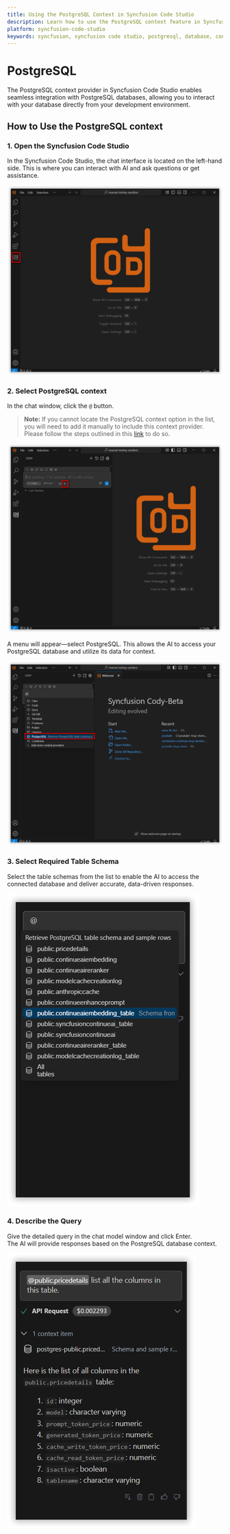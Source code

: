 ```yaml
---
title: Using the PostgreSQL Context in Syncfusion Code Studio
description: Learn how to use the PostgreSQL context feature in Syncfusion Code Studio to interact with PostgreSQL databases directly from your development environment.
platform: syncfusion-code-studio
keywords: syncfusion, syncfusion code studio, postgresql, database, context, code-studio, AI, developer-tools, productivity
---
```

 
# PostgreSQL 
 
The PostgreSQL context provider in Syncfusion Code Studio enables seamless integration with PostgreSQL databases, allowing you to interact with your database directly from your development environment.
 
## How to Use the PostgreSQL context
 
### 1. Open the Syncfusion Code Studio
 
In the Syncfusion Code Studio, the chat interface is located on the left-hand side. This is where you can interact with AI and ask questions or get assistance.

<img src="../../feature-images/open_chat.png" alt="openchat" />
 
### 2. Select PostgreSQL context
 
In the chat window, click the `@` button.  
> **Note:** If you cannot locate the PostgreSQL context option in the list, you will need to add it manually to include this context provider. Please follow the steps outlined in this [link](https://help.syncfusioncody.com/syncfusion-code-studio/features/context-providers/add-more-contextproviders/How-to-configure-more-contextproviders) to do so.
 
<img src="../../feature-images/clickcontext.png" alt="click context" />

A menu will appear—select PostgreSQL. This allows the AI to access your PostgreSQL database and utilize its data for context.

<img src="../../feature-images/postgres_opencontext.png" alt="opencontext" />
 
### 3. Select Required Table Schema
 
Select the table schemas from the list to enable the AI to access the connected database and deliver accurate, data-driven responses.

<img src="../../feature-images/postgres_choose.png" alt="choose" />
 
### 4. Describe the Query
 
Give the detailed query in the chat model window and click Enter.  
The AI will provide responses based on the PostgreSQL database context.

<img src="../../feature-images/postgres_output.png" alt="output" />
